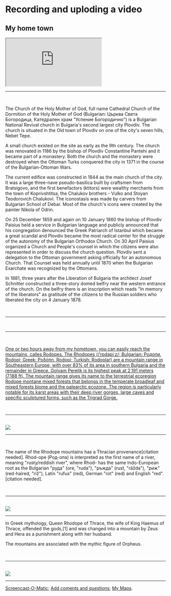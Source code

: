 
<h1> Recording and uploding a video </h1>

<h2> My home town </h2>

<iframe
  src="https://screencast-o-matic.com/embed?sc=cqlfrOUKDq&v=5&ff=1" allowfullscreen="true"> </iframe>
  <br>
  <hr>
  <br>
  <p>

The Church of the Holy Mother of God, full name Cathedral Church of the Dormition of the Holy Mother of God (Bulgarian: Църква Света Богородица, Катедрален храм "Успение Богородично") is a Bulgarian National Revival church in Bulgaria's second largest city Plovdiv. The church is situated in the Old town of Plovdiv on one of the city's seven hills, Nebet Tepe.

A small church existed on the site as early as the 9th century. The church was renovated in 1186 by the bishop of Plovdiv Constantine Pantehi and it became part of a monastery. Both the church and the monastery were destroyed when the Ottoman Turks conquered the city in 1371 in the course of the Bulgarian-Ottoman Wars.

The current edifice was constructed in 1844 as the main church of the city. It was a large three-nave pseudo-basilica built by craftsmen from Bratsigovo, and the first benefactors (ktitors) were wealthy merchants from the town of Koprivshtitsa, the Chalukov brothers - Vulko and Stoyan Teodorovich Chalukovi. The iconostasis was made by carvers from Bulgarian School of Debar. Most of the church's icons were created by the painter Nikola of Odrin.

On 25 December 1859 and again on 10 January 1860 the bishop of Plovdiv Paisius held a service in Bulgarian language and publicly announced that his congregation denounced the Greek Patriarch of Istanbul which became a great scandal and Plovdiv became the most radical center for the struggle of the autonomy of the Bulgarian Orthodox Church. On 30 April Paisius organized a Church and People's counsel in which the citizens were also represented in order to discuss the church question. Plovdiv sent a delegation to the Ottoman government asking officially for an autonomous Church. That Counsel was held annually until 1870 when the Bulgarian Exarchate was recognized by the Ottomans.

In 1881, three years after the Liberation of Bulgaria the architect Josef Schnitter constructed a three-story domed belfry near the western entrance of the church. On the belfry there is an inscription which reads "In memory of the liberators" as gratitude of the citizens to the Russian soldiers who liberated the city on 4 January 1878.
</p>
<br>
<hr>
<br>
<a href= "https://i.pinimg.com/originals/e7/27/86/e7278682e0e199f322cd1bde690a54de.jpg" >  
  <img class="imgLeft"
</a>
<br>
<hr>
<br>
<p>

One or two hours away from my hometown, you can easily reach the mountains, calles Rodopes. 
The Rhodopes (/ˈrɒdəpiːz/; Bulgarian: Родопи, Rodopi; Greek: Ροδόπη, Rodopi; Turkish: Rodoplar) are a mountain range in Southeastern Europe, with over 83% of its area in southern Bulgaria and the remainder in Greece. Golyam Perelik is its highest peak at 2,191 meters (7,188 ft). The mountain range gives its name to the terrestrial ecoregion Rodope montane mixed forests that belongs in the temperate broadleaf and mixed forests biome and the palearctic ecozone. The region is particularly notable for its karst areas with their deep river gorges, large caves and specific sculptured forms, such as the Trigrad Gorge.
</p>
<br>
<hr>

<br>
<a href="https://lh3.googeusercontent.com/gIrY5lo2jkChyi7IIf_0i6kJRuV7TYyo5IKouII7HDyAqYLT1KpXXsig8Z3FggZiOZeN_IfmVy_R14EXqkT4Z0vSC8TnOu2FAAEiHqjuiAnTCdk6bdf3aPbiXtsqgEy1eJ03JE9MUwiFC-JFwH_ITNHqprla9LnbZe1rje_YhXHoaEqkxa5MbD29MVAHXrDhIjaUe94RHrY41v4WH_5F0Pn9p7D6PaGqlvioVexD0JO0PfaQRrkxHYP2OF-g0zo8-jypDn4-3WlYxvnLtyN5ua-NAa8oNje5AFzZNkaClaiNoEoYzFHDqxFSvmCG5iJLPF0wlSMwSUZBKxlFKpZxo-hm8YgmCVwIjcrWBHc_cIOCeYemrMYufTsiDyfewtcyIVtOkW65r882zuL64UwWO9EBkjyt8XWQJQ1ltw1ISCbDjpN-BQRyRz27XDavZ0dVYFFx5149TKrYCaQQgUKknNSIzCcSoKA4kZpRaO8wg9F_uhYvwi8qSAeWqpC57NWD9Y2qem0-RaHM741mIYv6QSwaiNmrMv4_XUEItgTJN4T-R-_krWZQlNrYg0fkmx4Oe6j6ywXO6Cut0IrHNKIFu6d8A6aeiz0gKz34_Vrv8w365YC16FKQW7taqh3A8xWIWBUTfUws587SMHi9BsyWTd6T5PM8XfXzbPd-33PL4lSf3sSfq9YW4PboILo4cdunVH2F3qvW4GXg6B7ESmRextiR8CpZ7gppmcJ2lroCzHfAn6nlNQ=w624-h888-no" >
  <img class="imgLeft" src="https://lh3.googleusercontent.com/gIrY5lo2jkChyi7IIf_0i6kJRuV7TYyo5IKouII7HDyAqYLT1KpXXsig8Z3FggZiOZeN_IfmVy_R14EXqkT4Z0vSC8TnOu2FAAEiHqjuiAnTCdk6bdf3aPbiXtsqgEy1eJ03JE9MUwiFC-JFwH_ITNHqprla9LnbZe1rje_YhXHoaEqkxa5MbD29MVAHXrDhIjaUe94RHrY41v4WH_5F0Pn9p7D6PaGqlvioVexD0JO0PfaQRrkxHYP2OF-g0zo8-jypDn4-3WlYxvnLtyN5ua-NAa8oNje5AFzZNkaClaiNoEoYzFHDqxFSvmCG5iJLPF0wlSMwSUZBKxlFKpZxo-hm8YgmCVwIjcrWBHc_cIOCeYemrMYufTsiDyfewtcyIVtOkW65r882zuL64UwWO9EBkjyt8XWQJQ1ltw1ISCbDjpN-BQRyRz27XDavZ0dVYFFx5149TKrYCaQQgUKknNSIzCcSoKA4kZpRaO8wg9F_uhYvwi8qSAeWqpC57NWD9Y2qem0-RaHM741mIYv6QSwaiNmrMv4_XUEItgTJN4T-R-_krWZQlNrYg0fkmx4Oe6j6ywXO6Cut0IrHNKIFu6d8A6aeiz0gKz34_Vrv8w365YC16FKQW7taqh3A8xWIWBUTfUws587SMHi9BsyWTd6T5PM8XfXzbPd-33PL4lSf3sSfq9YW4PboILo4cdunVH2F3qvW4GXg6B7ESmRextiR8CpZ7gppmcJ2lroCzHfAn6nlNQ=w624-h888-no">
</a>
<br>
<hr>
<br>
<p>
The name of the Rhodope mountains has a Thracian provenance[citation needed]. Rhod-ope (Род-oпа) is interpreted as the first name of a river, meaning "rusty/reddish river", where Rhod- has the same Indo-European root as the Bulgarian "руда" (ore, "ruda"), "ръжда" (rust, "rǎžda"), "риж" (red-haired, "riž"), Latin "rufus" (red), German "rot" (red) and English "red".[citation needed].
</p>
<br>
<hr>
<br>
<a
href="https://bulguides.com/wp-content/uploads/2015/12/PC300151.jpg" >
<img class="imgRight"
src="https://bulguides.com/wp-content/uploads/2015/12/PC300151.jpg">
</a>

<br>

<hr>
<p>
In Greek mythology, Queen Rhodope of Thrace, the wife of King Haemus of Thrace, offended the gods,[1] and was changed into a mountain by Zeus and Hera as a punishment along with her husband.

The mountains are associated with the mythic figure of Orpheus.
</p>
<br>
<hr>
<br>
<a
href="https://www.voubs.bg/original/photo/fe9/Sunrise+over+the+Rhodope+Mountains%21_b415314e1e76f95d332c6b2249f07e25.jpg" >
<img class="imgRight"
src="https://www.voubs.bg/original/photo/fe9/Sunrise+over+the+Rhodope+Mountains%21_b415314e1e76f95d332c6b2249f07e25.jpg">
</a>

<hr>

<a href="https://screencast-o-matic.com/">Screencast-O-Matic</a>; 
<a href="https://h5p.org/">Add coments and questions</a>; 
<a href="https://www.google.co.uk/mymaps/">My Maps</a>.


